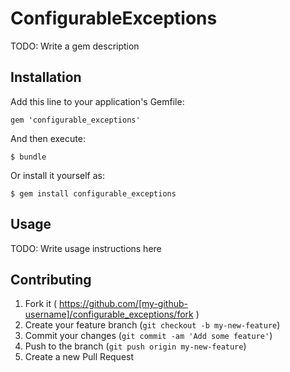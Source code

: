 # ConfigurableExceptions

TODO: Write a gem description

## Installation

Add this line to your application's Gemfile:

    gem 'configurable_exceptions'

And then execute:

    $ bundle

Or install it yourself as:

    $ gem install configurable_exceptions

## Usage

TODO: Write usage instructions here

## Contributing

1. Fork it ( https://github.com/[my-github-username]/configurable_exceptions/fork )
2. Create your feature branch (`git checkout -b my-new-feature`)
3. Commit your changes (`git commit -am 'Add some feature'`)
4. Push to the branch (`git push origin my-new-feature`)
5. Create a new Pull Request
